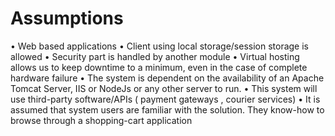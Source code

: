 # Assumptions
•	Web based applications 
•	Client using local storage/session storage is allowed 
•	Security part is handled by another module 
•	Virtual hosting allows us to keep downtime to a minimum, even in the case of complete hardware failure
•	The system is dependent on the availability of an Apache Tomcat Server, IIS or NodeJs or any other server to run.
•	This system will use third-party software/APIs ( payment gateways , courier services)
•	It is assumed that system users are familiar with the solution. They know-how to browse through a shopping-cart application
